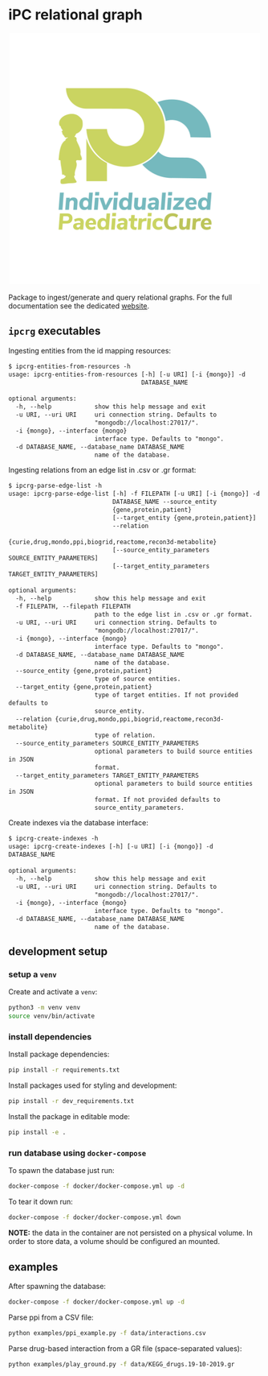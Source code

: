 # iPC relational graph

<p align="center">
  <img src="./docs/_static/logo.png" alt="ipc-logo" width=500>
</p>

Package to ingest/generate and query relational graphs. For the full documentation see the dedicated [website](https://ipc-project-h2020.github.io/ipcrg/).

## `ipcrg` executables

Ingesting entities from the id mapping resources:

```console
$ ipcrg-entities-from-resources -h
usage: ipcrg-entities-from-resources [-h] [-u URI] [-i {mongo}] -d
                                     DATABASE_NAME

optional arguments:
  -h, --help            show this help message and exit
  -u URI, --uri URI     uri connection string. Defaults to
                        "mongodb://localhost:27017/".
  -i {mongo}, --interface {mongo}
                        interface type. Defaults to "mongo".
  -d DATABASE_NAME, --database_name DATABASE_NAME
                        name of the database.
```

Ingesting relations from an edge list in .csv or .gr format:

```console
$ ipcrg-parse-edge-list -h
usage: ipcrg-parse-edge-list [-h] -f FILEPATH [-u URI] [-i {mongo}] -d
                             DATABASE_NAME --source_entity
                             {gene,protein,patient}
                             [--target_entity {gene,protein,patient}]
                             --relation
                             {curie,drug,mondo,ppi,biogrid,reactome,recon3d-metabolite}
                             [--source_entity_parameters SOURCE_ENTITY_PARAMETERS]
                             [--target_entity_parameters TARGET_ENTITY_PARAMETERS]

optional arguments:
  -h, --help            show this help message and exit
  -f FILEPATH, --filepath FILEPATH
                        path to the edge list in .csv or .gr format.
  -u URI, --uri URI     uri connection string. Defaults to
                        "mongodb://localhost:27017/".
  -i {mongo}, --interface {mongo}
                        interface type. Defaults to "mongo".
  -d DATABASE_NAME, --database_name DATABASE_NAME
                        name of the database.
  --source_entity {gene,protein,patient}
                        type of source entities.
  --target_entity {gene,protein,patient}
                        type of target entities. If not provided defaults to
                        source_entity.
  --relation {curie,drug,mondo,ppi,biogrid,reactome,recon3d-metabolite}
                        type of relation.
  --source_entity_parameters SOURCE_ENTITY_PARAMETERS
                        optional parameters to build source entities in JSON
                        format.
  --target_entity_parameters TARGET_ENTITY_PARAMETERS
                        optional parameters to build source entities in JSON
                        format. If not provided defaults to
                        source_entity_parameters.
```

Create indexes via the database interface:

```console
$ ipcrg-create-indexes -h
usage: ipcrg-create-indexes [-h] [-u URI] [-i {mongo}] -d DATABASE_NAME

optional arguments:
  -h, --help            show this help message and exit
  -u URI, --uri URI     uri connection string. Defaults to
                        "mongodb://localhost:27017/".
  -i {mongo}, --interface {mongo}
                        interface type. Defaults to "mongo".
  -d DATABASE_NAME, --database_name DATABASE_NAME
                        name of the database.
```

## development setup

### setup a `venv`

Create and activate a `venv`:

```sh
python3 -m venv venv
source venv/bin/activate
```

### install dependencies

Install package dependencies:

```sh
pip install -r requirements.txt
```

Install packages used for styling and development:

```sh
pip install -r dev_requirements.txt
```

Install the package in editable mode:

```sh
pip install -e .
```

### run database using `docker-compose`

To spawn the database just run:

```sh
docker-compose -f docker/docker-compose.yml up -d
```

To tear it down run:

```sh
docker-compose -f docker/docker-compose.yml down
```

**NOTE:** the data in the container are not persisted on a physical volume. In order to store data, a volume should be configured an mounted.

## examples

After spawning the database:

```sh
docker-compose -f docker/docker-compose.yml up -d
```

Parse ppi from a CSV file:

```sh
python examples/ppi_example.py -f data/interactions.csv
```

Parse drug-based interaction from a GR file (space-separated values):

```sh
python examples/play_ground.py -f data/KEGG_drugs.19-10-2019.gr
```
